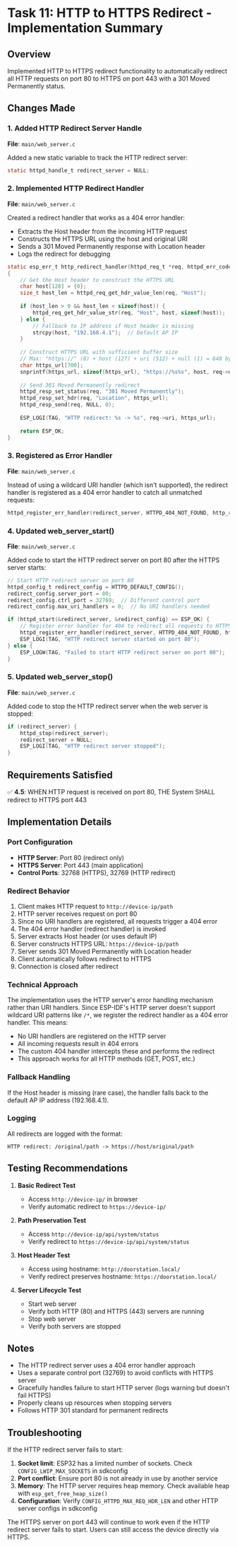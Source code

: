 # Task 11: HTTP to HTTPS Redirect - Implementation Summary

## Overview
Implemented HTTP to HTTPS redirect functionality to automatically redirect all HTTP requests on port 80 to HTTPS on port 443 with a 301 Moved Permanently status.

## Changes Made

### 1. Added HTTP Redirect Server Handle
**File**: `main/web_server.c`

Added a new static variable to track the HTTP redirect server:
```c
static httpd_handle_t redirect_server = NULL;
```

### 2. Implemented HTTP Redirect Handler
**File**: `main/web_server.c`

Created a redirect handler that works as a 404 error handler:
- Extracts the Host header from the incoming HTTP request
- Constructs the HTTPS URL using the host and original URI
- Sends a 301 Moved Permanently response with Location header
- Logs the redirect for debugging

```c
static esp_err_t http_redirect_handler(httpd_req_t *req, httpd_err_code_t err __attribute__((unused)))
{
    // Get the Host header to construct the HTTPS URL
    char host[128] = {0};
    size_t host_len = httpd_req_get_hdr_value_len(req, "Host");
    
    if (host_len > 0 && host_len < sizeof(host)) {
        httpd_req_get_hdr_value_str(req, "Host", host, sizeof(host));
    } else {
        // Fallback to IP address if Host header is missing
        strcpy(host, "192.168.4.1");  // Default AP IP
    }
    
    // Construct HTTPS URL with sufficient buffer size
    // Max: "https://" (8) + host (127) + uri (512) + null (1) = 648 bytes
    char https_url[700];
    snprintf(https_url, sizeof(https_url), "https://%s%s", host, req->uri);
    
    // Send 301 Moved Permanently redirect
    httpd_resp_set_status(req, "301 Moved Permanently");
    httpd_resp_set_hdr(req, "Location", https_url);
    httpd_resp_send(req, NULL, 0);
    
    ESP_LOGI(TAG, "HTTP redirect: %s -> %s", req->uri, https_url);
    
    return ESP_OK;
}
```

### 3. Registered as Error Handler
**File**: `main/web_server.c`

Instead of using a wildcard URI handler (which isn't supported), the redirect handler is registered as a 404 error handler to catch all unmatched requests:
```c
httpd_register_err_handler(redirect_server, HTTPD_404_NOT_FOUND, http_redirect_handler);
```

### 4. Updated web_server_start()
**File**: `main/web_server.c`

Added code to start the HTTP redirect server on port 80 after the HTTPS server starts:
```c
// Start HTTP redirect server on port 80
httpd_config_t redirect_config = HTTPD_DEFAULT_CONFIG();
redirect_config.server_port = 80;
redirect_config.ctrl_port = 32769;  // Different control port
redirect_config.max_uri_handlers = 0;  // No URI handlers needed

if (httpd_start(&redirect_server, &redirect_config) == ESP_OK) {
    // Register error handler for 404 to redirect all requests to HTTPS
    httpd_register_err_handler(redirect_server, HTTPD_404_NOT_FOUND, http_redirect_handler);
    ESP_LOGI(TAG, "HTTP redirect server started on port 80");
} else {
    ESP_LOGW(TAG, "Failed to start HTTP redirect server on port 80");
}
```

### 5. Updated web_server_stop()
**File**: `main/web_server.c`

Added code to stop the HTTP redirect server when the web server is stopped:
```c
if (redirect_server) {
    httpd_stop(redirect_server);
    redirect_server = NULL;
    ESP_LOGI(TAG, "HTTP redirect server stopped");
}
```

## Requirements Satisfied

✅ **4.5**: WHEN HTTP request is received on port 80, THE System SHALL redirect to HTTPS port 443

## Implementation Details

### Port Configuration
- **HTTP Server**: Port 80 (redirect only)
- **HTTPS Server**: Port 443 (main application)
- **Control Ports**: 32768 (HTTPS), 32769 (HTTP redirect)

### Redirect Behavior
1. Client makes HTTP request to `http://device-ip/path`
2. HTTP server receives request on port 80
3. Since no URI handlers are registered, all requests trigger a 404 error
4. The 404 error handler (redirect handler) is invoked
5. Server extracts Host header (or uses default IP)
6. Server constructs HTTPS URL: `https://device-ip/path`
7. Server sends 301 Moved Permanently with Location header
8. Client automatically follows redirect to HTTPS
9. Connection is closed after redirect

### Technical Approach
The implementation uses the HTTP server's error handling mechanism rather than URI handlers. Since ESP-IDF's HTTP server doesn't support wildcard URI patterns like `/*`, we register the redirect handler as a 404 error handler. This means:
- No URI handlers are registered on the HTTP server
- All incoming requests result in 404 errors
- The custom 404 handler intercepts these and performs the redirect
- This approach works for all HTTP methods (GET, POST, etc.)

### Fallback Handling
If the Host header is missing (rare case), the handler falls back to the default AP IP address (192.168.4.1).

### Logging
All redirects are logged with the format:
```
HTTP redirect: /original/path -> https://host/original/path
```

## Testing Recommendations

1. **Basic Redirect Test**
   - Access `http://device-ip/` in browser
   - Verify automatic redirect to `https://device-ip/`

2. **Path Preservation Test**
   - Access `http://device-ip/api/system/status`
   - Verify redirect to `https://device-ip/api/system/status`

3. **Host Header Test**
   - Access using hostname: `http://doorstation.local/`
   - Verify redirect preserves hostname: `https://doorstation.local/`

4. **Server Lifecycle Test**
   - Start web server
   - Verify both HTTP (80) and HTTPS (443) servers are running
   - Stop web server
   - Verify both servers are stopped

## Notes

- The HTTP redirect server uses a 404 error handler approach
- Uses a separate control port (32769) to avoid conflicts with HTTPS server
- Gracefully handles failure to start HTTP server (logs warning but doesn't fail HTTPS)
- Properly cleans up resources when stopping servers
- Follows HTTP 301 standard for permanent redirects

## Troubleshooting

If the HTTP redirect server fails to start:
1. **Socket limit**: ESP32 has a limited number of sockets. Check `CONFIG_LWIP_MAX_SOCKETS` in sdkconfig
2. **Port conflict**: Ensure port 80 is not already in use by another service
3. **Memory**: The HTTP server requires heap memory. Check available heap with `esp_get_free_heap_size()`
4. **Configuration**: Verify `CONFIG_HTTPD_MAX_REQ_HDR_LEN` and other HTTP server configs in sdkconfig

The HTTPS server on port 443 will continue to work even if the HTTP redirect server fails to start. Users can still access the device directly via HTTPS.
